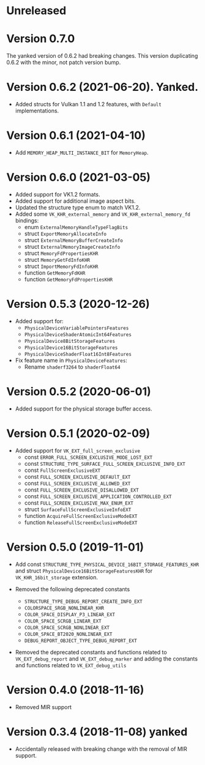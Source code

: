 # Unreleased

# Version 0.7.0

The yanked version of 0.6.2 had breaking changes. This version duplicating 0.6.2 with the minor, not patch version bump.

# Version 0.6.2 (2021-06-20). Yanked.

- Added structs for Vulkan 1.1 and 1.2 features, with `Default` implementations.

# Version 0.6.1 (2021-04-10)

- Add `MEMORY_HEAP_MULTI_INSTANCE_BIT` for `MemoryHeap`.

# Version 0.6.0 (2021-03-05)

- Added support for VK1.2 formats.
- Added support for additional image aspect bits.
- Updated the structure type enum to match VK1.2.
- Added some `VK_KHR_external_memory` and `VK_KHR_external_memory_fd`
  bindings:
    + enum `ExternalMemoryHandleTypeFlagBits`
    + struct `ExportMemoryAllocateInfo`
    + struct `ExternalMemoryBufferCreateInfo`
    + struct `ExternalMemoryImageCreateInfo`
    + struct `MemoryFdPropertiesKHR`
    + struct `MemoryGetFdInfoKHR`
    + struct `ImportMemoryFdInfoKHR`
    + function `GetMemoryFdKHR`
    + function `GetMemoryFdPropertiesKHR`

# Version 0.5.3 (2020-12-26)

- Added support for:
    + `PhysicalDeviceVariablePointersFeatures`
    + `PhysicalDeviceShaderAtomicInt64Features`
    + `PhysicalDevice8BitStorageFeatures`
    + `PhysicalDevice16BitStorageFeatures`
    + `PhysicalDeviceShaderFloat16Int8Features`
- Fix feature name in `PhysicalDeviceFeatures`:
  + Rename `shaderf3264` to `shaderFloat64`

# Version 0.5.2 (2020-06-01)

- Added support for the physical storage buffer access.

# Version 0.5.1 (2020-02-09)

- Added support for `VK_EXT_full_screen_exclusive`
    + const `ERROR_FULL_SCREEN_EXCLUSIVE_MODE_LOST_EXT`
    + const `STRUCTURE_TYPE_SURFACE_FULL_SCREEN_EXCLUSIVE_INFO_EXT`
    + const `FullScreenExclusiveEXT`
    + const `FULL_SCREEN_EXCLUSIVE_DEFAUlT_EXT`
    + const `FULL_SCREEN_EXCLUSIVE_ALLOWED_EXT`
    + const `FULL_SCREEN_EXCLUSIVE_DISALLOWED_EXT`
    + const `FULL_SCREEN_EXCLUSIVE_APPLICATION_CONTROLLED_EXT`
    + const `FULL_SCREEN_EXCLUSIVE_MAX_ENUM_EXT`
    + struct `SurfaceFullScreenExclusiveInfoEXT`
    + function `AcquireFullScreenExclusiveModeEXT`
    + function `ReleaseFullScreenExclusiveModeEXT`

# Version 0.5.0 (2019-11-01)

- Add const `STRUCTURE_TYPE_PHYSICAL_DEVICE_16BIT_STORAGE_FEATURES_KHR` and
  struct `PhysicalDevice16BitStorageFeaturesKHR` for `VK_KHR_16bit_storage`
  extension.
- Removed the following deprecated constants
    +   `STRUCTURE_TYPE_DEBUG_REPORT_CREATE_INFO_EXT`
    +   `COLORSPACE_SRGB_NONLINEAR_KHR`
    +   `COLOR_SPACE_DISPLAY_P3_LINEAR_EXT`
    +   `COLOR_SPACE_SCRGB_LINEAR_EXT`
    +   `COLOR_SPACE_SCRGB_NONLINEAR_EXT`
    +   `COLOR_SPACE_BT2020_NONLINEAR_EXT`
    +   `DEBUG_REPORT_OBJECT_TYPE_DEBUG_REPORT_EXT`

- Removed the deprecated constants and functions related to `VK_EXT_debug_report` and `VK_EXT_debug_marker` and adding the constants and functions related to `VK_EXT_debug_utils`

# Version 0.4.0 (2018-11-16)

- Removed MIR support

# Version 0.3.4 (2018-11-08) **yanked**

- Accidentally released with breaking change with the removal of MIR support.
